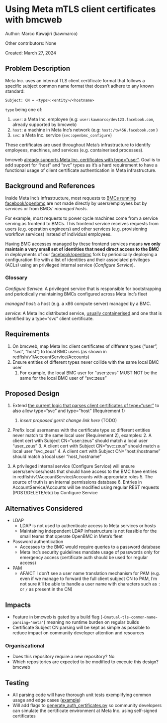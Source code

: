 # Using Meta mTLS client certificates with bmcweb

Author: Marco Kawajiri (kawmarco)

Other contributors: None

Created: March 27, 2024

## Problem Description

Meta Inc. uses an internal TLS client certificate format that follows a specific
subject common name format that doesn’t adhere to any known standard:

```
Subject: CN = <type>:<entity>/<hostname>
```

`type` being one of:

1. `user`: a Meta Inc. employee (e.g: `user:kawmarco/dev123.facebook.com`,
   already supported by bmcweb)
2. `host`: a machine in Meta Inc’s network (e.g: `host:/tw456.facebook.com` )
3. `svc`: a Meta Inc. service (`svc:openbmc_configure`)

These certificates are used throughout Meta’s infrastructure to identify
employees, machines, and services (e.g. containerised processes).

bmcweb
[already supports Meta Inc. certificates with type=”user”](https://gerrit.openbmc.org/c/openbmc/bmcweb/+/67477).
Goal is to add support for “host” and “svc” types as it’s a hard requirement to
have a functional usage of client certificate authentication in Meta
infrastructure.

## Background and References

Inside Meta Inc’s infrastructure, most requests to
[BMCs running facebook/openbmc](https://github.com/facebook/openbmc) are not
made directly by users/employees but by _services_ or from BMCs’ _managed
hosts_.

For example, most requests to power cycle machines come from a service serving
as frontend to BMCs. This frontend service receives requests from users (e.g.
operation engineers) and other services (e.g. provisioning workflow services)
instead of individual employees.

Having BMC accesses managed by these frontend services means **we only maintain
a very small set of identities that need direct access to the BMC** in
deployments of our [facebook/openbmc](https://github.com/facebook/openbmc) fork
by periodically deploying a configuration file with a list of identities and
their associated privileges (ACLs) using an privileged internal service
(_Configure Service_).

### Glossary

_Configure Service_: A privileged service that is responsible for bootstrapping
and periodically maintaining BMCs configured across Meta Inc’s fleet

_managed host_: a host (e.g. a x86 compute server) managed by a BMC.

_service_: A Meta Inc distributed service,
[usually containerised](https://engineering.fb.com/2019/06/06/data-center-engineering/twine/)
and one that is identified by a type=“svc” client certificate.

## Requirements

1. On bmcweb, map Meta Inc client certificates of different types (“user”,
   “svc”, “host”) to local BMC users (as shown in
   redfish/v1/AccountService/Accounts)
2. Ensure entities of different types never collide with the same local BMC user
   1. For example, the local BMC user for “user:zeus” MUST NOT be the same for
      the local BMC user of “svc:zeus”

## Proposed Design

1. Extend
   [the current logic that parses client certificates of type=“user”](https://gerrit.openbmc.org/c/openbmc/bmcweb/+/67477)
   to also allow type=”svc” and type=”host” (Requirement 1)

   1. _insert proposed gerrit change link here_ (TODO)

2. Prefix local usernames with the certificate type so different entities never
   match to the same local user (Requirement 2), examples: 2. A client cert with
   Subject CN=“user:zeus” should match a local user “user_zeus” 3. A client cert
   with Subject CN=“svc:zeus” should match a local user “svc_zeus” 4. A client
   cert with Subject CN=”host:/hostname” should match a local user
   “host_hostname”

3. A privileged internal service (Configure Service) will ensure
   users/services/hosts that should have access to the BMC have entries in
   redfish/v1/AccountService/Accounts with appropriate roles 5. The source of
   truth is an internal permissions database 6. Entries in
   AccountService/Accounts will be modified using regular REST requests
   (POST/DELETE/etc) by Configure Service

## Alternatives Considered

- LDAP
  - LDAP is not used to authenticate access to Meta services or hosts
  - Maintaining independent LDAP infrastructure is not feasible for the small
    teams that operate OpenBMC in Meta’s fleet
- Password authentication
  - Accesses to the BMC would require queries to a password database
  - Meta Inc’s security guidelines mandate usage of passwords only for emergency
    access (certificate auth should be used for regular access)
- PAM
  - AFAICT I don’t see a user name translation mechanism for PAM (e.g. even if
    we manage to forward the full client subject CN to PAM, I’m not sure it’ll
    be able to handle a user name with characters such as `:` or `/` as present
    in the CN)

## Impacts

- Feature in bmcweb is gated by a build flag
  (`-Dmutual-tls-common-name-parsing='meta'`) meaning no runtime burden on
  regular builds
- Certificate Subject CN parsing will be kept as simple as possible to reduce
  impact on community developer attention and resources

### Organiszational

- Does this repository require a new repository? No
- Which repositories are expected to be modified to execute this design? bmcweb

## Testing

- All parsing code will have thorough unit tests exemplifying common usage and
  edge cases ([example](https://gerrit.openbmc.org/c/openbmc/bmcweb/+/67477))
- Will add flags to
  [generate_auth_certificates.py](https://github.com/openbmc/bmcweb/blob/master/scripts/generate_auth_certificates.py)
  so community developers can simulate the certificate environment at Meta Inc.
  using self-signed certificates
